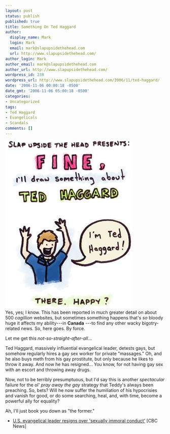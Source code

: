 ```yaml
---
layout: post
status: publish
published: true
title: Something On Ted Haggard
author:
  display_name: Mark
  login: Mark
  email: mark@slapupsidethehead.com
  url: http://www.slapupsidethehead.com/
author_login: Mark
author_email: mark@slapupsidethehead.com
author_url: http://www.slapupsidethehead.com/
wordpress_id: 239
wordpress_url: http://www.slapupsidethehead.com/2006/11/ted-haggard/
date: '2006-11-06 00:00:18 -0500'
date_gmt: '2006-11-06 05:00:18 -0500'
categories:
- Uncategorized
tags:
- Ted Haggard
- Evangelicals
- Scandals
comments: []
---
```

![Ted Haggard](/wp-content/media/2006/11/ted_haggard.jpg)  
Yes, yes; I know. This has been reported in much greater detail on about 500 _cagillion_ websites, but sometimes something happens that's _so_ bloody huge it affects my ability---in **Canada** ---to find any other wacky bigotry-related news. So, here goes. By force.

Let me get this _not-so-straight-after-all_...

Ted Haggard, massively influential evangelical leader, detests gays, but somehow regularly hires a gay sex worker for private "massages." Oh, and he also buys meth from his gay prostitute, but only because he likes to throw it away. And now he has resigned... You know, for not having gay sex with an escort and throwing away drugs.

Now, not to be terribly presumptuous, but I'd say this is another _spectacular_ failure for the ol' _pray away the gay_ strategy that Teddy's always been preaching. So, bets? Will he now suffer the humiliation of his hypocrisies and vanish for good, or do some searching, heal, and, with time, become a powerful ally for equality?

Ah, I'll just book you down as "the former."

- [U.S. evangelical leader resigns over 'sexually immoral conduct'](http://www.cbc.ca/world/story/2006/11/04/evangelical-leader.html?ref=rss) [CBC News]
